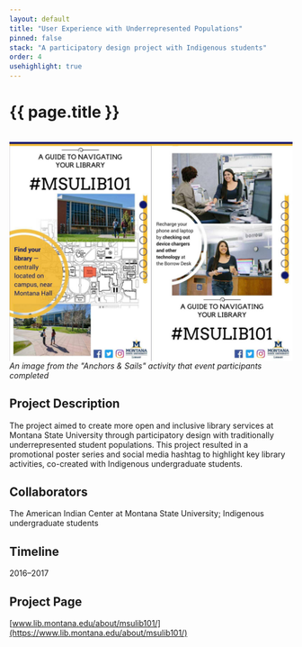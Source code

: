 ```yaml
---
layout: default
title: "User Experience with Underrepresented Populations"
pinned: false
stack: "A participatory design project with Indigenous students" 
order: 4
usehighlight: true
---
```



# {{ page.title }}

<br>

<img style="display: block;" class="img-fluid" src="/assets/img/uxup_poster.jpg" alt="image of a design activity showing a boat with anchors attached">
<em>An image from the "Anchors & Sails" activity that event participants completed</em>

## Project Description
The project aimed to create more open and inclusive library services at Montana State University through participatory design with traditionally underrepresented student populations. This project resulted in a promotional poster series and social media hashtag to highlight key library activities, co-created with Indigenous undergraduate students.

## Collaborators
The American Indian Center at Montana State University; Indigenous undergraduate students

## Timeline
2016–2017

## Project Page
[www.lib.montana.edu/about/msulib101/](https://www.lib.montana.edu/about/msulib101/)
